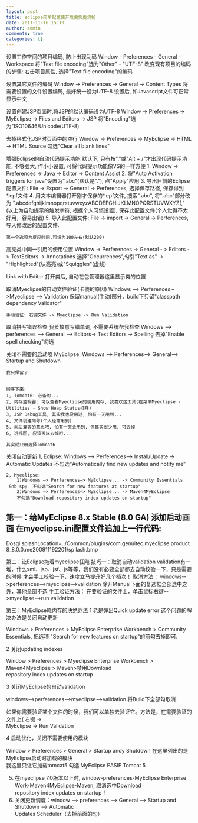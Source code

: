 ```yaml
---
layout: post
title: eclipse简单配置使开发更快更流畅
date: 2011-11-16 15:10
author: admin
comments: true
categories: []
---
```

设置工作空间的项目编码, 防止出现乱码 
    Window - Preferences - General - Workspace 
    将"Text file encoding"选为"Other" - "UTF-8" 
    改变现有项目的编码的步骤: 右击项目属性, 选择"Text file encoding"的编码 

设置其它文件的编码 
    Window -> Preferences -> General -> Content Types 
    将需要设置的文件设置编码, 最好统一设为UTF-8 
    设置后, 如Javascript文件可正常显示中文 

设置创建JSP页面时,将JSP的默认编码设为UTF-8 
    Window -> Preferences -> MyEclipse -> Files and Editors -> JSP 
    将"Encoding"选为"ISO10646/Unicode(UTF-8) 

去掉格式化JSP时页面中的空行 
    Window -> Preferences -> MyEclipse -> HTML -> HTML Source 
    勾选"Clear all blank lines" 

增强Eclipse的自动代码提示功能 
    默认下, 只有按"."或"Alt + /"才出现代码提示功能, 不够强大, 作小小设置, 可将代码提示功能像VS的一样方便 
    1. Window -> Preferences -> Java -> Editor -> Content Assist 
    2. 将"Auto Activation triggers for java"设置为".abc"(默认是"."), 点"Apply"应用 
    3. 导出目前的Eclipse配置文件: File -> Export -> General -> Perferences, 选择保存路径, 保存得到*.epf文件 
    4. 用文本编辑器打开刚才保存的*.epf文件, 搜索".abc", 将".abc"部分改为 
        ".abcdefghijklmnopqrstuvwxyzABCDEFGHIJKLMNOPQRSTUVWXYZ(," (以上为自动提示的触发字符, 
        根据个人习惯设置), 保存此配置文件(个人觉得不太好用，容易出错) 
    5. 导入此配置文件: File -> import -> General -> Perferences, 导入修改后的配置文件. 

    第一个选项为反应时间,可设为100左右(默认200) 

高亮类中同一引用的使用位置 
    Window -> Perferences -> General - > Editors -> TextEditors -> Annotations 
    选择"Occurrences",勾引"Text as" -> "Highlighted"(块高亮)或"Squiggles"(虚线) 

Link with Editor 
    打开类后, 自动在包管理器这里显示类的位置 
     


取消Myeclipse的自动文件验证(卡傻的原因) 
    Windows –> Perferences –>Myeclipse –> Validation 
    保留manual(手动)部分，build下只留"classpath dependency Validator" 

    手动验证: 右键文件 -> Myeclipse -> Run Validation 

取消拼写错误检查 
    我爱故意写错单词, 不需要系统帮我检查 
    Windows –> perferences –> General –> Editors-> Text Editors -> Spelling 
    去掉"Enable spell checking"勾选 

关闭不需要的启动项 
    MyEclipse: 
    Windows –> Perferences–> General–> Startup and Shutdown 

    我只保留了 
     
     
    顺序下来: 
    1, Tomcat6: 必备的... 
    2, 内存监视器: 可以查看Myeclipse的使用内存, 我喜欢这工具(在菜单Myeclipse - Utilities - Show Heap Status打开) 
    3, JSP Debug工具, 其实我也没用过, 怕有一天用到... 
    4, 文件创建向导(个人经常用到) 
    5, 向后兼容的意思吧, 怕有一天会用到, 但其实很少用, 可去掉 
    6, 透视图, 应该可以去掉吧... 

    其实就只用选择Tomcat6 

关闭自动更新 
    1, Eclipse: 
        Windows –> Perferences–> Install/Update -> Automatic Updates 
        不勾选"Automatically find new updates and notify me" 

    2, Myeclipse: 
        1)Windows –> Perferences–> MyEclipse... -> Community Essentials 
     &nb sp;  不勾选"Search for new features at startup" 
        2)Windows –> Perferences–> MyEclipse... -> Maven4MyEclipse 
        不勾选"Download repository index updates on startup" 



第一：给MyEclipse 8.x Stable (8.0 GA) 添加启动画面 
在myeclipse.ini配置文件追加上一行代码: 
- 
Dosgi.splashLocation=../Common/plugins/com.genuitec.myeclipse.product8_8.0.0.me200911192201/sp 
lash.bmp  


第二：让Eclipse拖着myeclipse狂飚 
技巧一：取消自动validation 
validation有一堆，什么xml、jsp、jsf、js等等，我们没有必要全部都去自动校验一下，只是需要的时候 
才会手工校验一下，速度立马提升好几个档次！ 
取消方法： 
windows-->perferences-->myeclipse-->validation 
除开Manual下面的复选框全部选中之外，其他全部不选 
手工验证方法： 
在要验证的文件上，单击鼠标右键-->myeclipse-->run validation 


第三：MyEclipse耗内存的决绝办法 
1 老是弹出Quick update error 
这个问题的解决办法是关闭自动更新 

Windows > Preferences > MyEclipse Enterprise Workbench > Community Essentials, 
把选项 "Search for new features on startup"的前勾去掉即可. 

2 关闭updating indexes 

Window > Preferences > Myeclipse Enterprise Workbench > Maven4Myeclipse > Maven>禁用Download  
repository index updates on startup 

3 关闭MyEclipse的自动validation 

windows-->perferences-->myeclipse-->validation 
将Build下全部勾取消 

如果你需要验证某个文件的时候，我们可以单独去验证它。方法是，在需要验证的文件上( 右键 ->  
MyEclipse -> Run Validation 

4 启动优化，关闭不需要使用的模块 

Window > Preferences > General > Startup andy Shutdown 在这里列出的是MyEclipse启动时加载的模块  
我这里只让它加载tomcat5 勾选 MyEclipse EASIE Tomcat 5 

5. 在myeclipse 7.0版本以上时, 
window-preferences-MyEclipse Enterprise Work-Maven4MyEclipse-Maven, 取消选中Download  
repository index updates on startup！ 
6. 关闭更新调度：window --> preferences --> General --> Startup and Shutdown --> Automatic  
Updates Scheduler（去掉前面的勾） 
